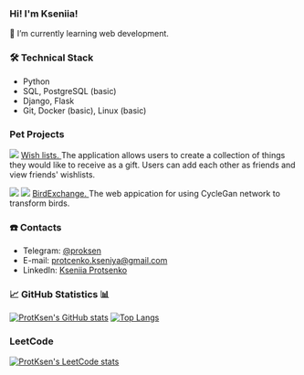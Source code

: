 ### Hi! I'm Kseniia!

🌱 I’m currently learning web development.

### 🛠 Technical Stack
*   Python
*   SQL, PostgreSQL (basic)
*   Django, Flask
*   Git, Docker (basic), Linux (basic)

### Pet Projects
<img src="https://img.shields.io/badge/-Django-green"> <a href="https://github.com/ProtKsen/wish_lists"> Wish lists. </a> The application allows users to create a collection of things they would like to receive as a gift. Users can add each other as friends and view friends' wishlists.
 
<img src="https://img.shields.io/badge/-Flask-blue"> <img src="https://img.shields.io/badge/-Minio-orange"> <a href="https://github.com/bird-exchange"> BirdExchange. </a> The web appication for using CycleGan network to transform birds.


### ☎️ Contacts
- Telegram: <a href="https://t.me/proksen">@proksen</a>
- E-mail: protcenko.kseniya@gmail.com
- LinkedIn: <a href="https://www.linkedin.com/in/kseniia-protsenko-41b8b1231/"> Kseniia Protsenko </a>

### 📈 GitHub Statistics 📊
[![ProtKsen's GitHub stats](https://github-readme-stats.vercel.app/api?username=ProtKsen)](https://github.com/anuraghazra/github-readme-stats)
[![Top Langs](https://github-readme-stats.vercel.app/api/top-langs/?username=ProtKsen&layout=compact)](https://github.com/anuraghazra/github-readme-stats)

### LeetCode
[![ProtKsen's LeetCode stats](https://leetcode-stats-six.vercel.app/api?username=ProtKsen)](https://github.com/ProtKsen/leetcode-stats)

